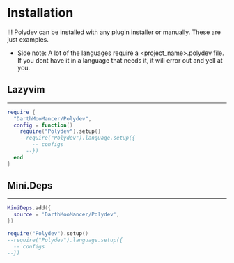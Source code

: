# Installation
!!! Polydev can be installed with any plugin installer or manually. These are just examples.

* Side note: A lot of the languages require a <project_name>.polydev file. If you dont have it in a language that needs it, it will error out and yell at you.

## Lazyvim
----------

```lua
require {
  "DarthMooMancer/Polydev",
  config = function()
    require("Polydev").setup()
    --require("Polydev").language.setup({
        -- configs
      --})
  end
}
```

## Mini.Deps
------------
```lua
MiniDeps.add({
  source = 'DarthMooMancer/Polydev',
})

require("Polydev").setup()
--require("Polydev").language.setup({
  -- configs
--})
```
